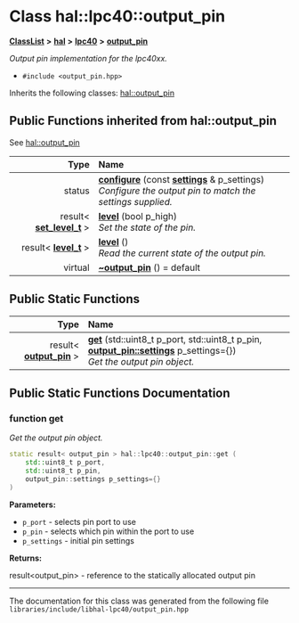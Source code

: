 

# Class hal::lpc40::output\_pin



[**ClassList**](annotated.md) **>** [**hal**](namespacehal.md) **>** [**lpc40**](namespacehal_1_1lpc40.md) **>** [**output\_pin**](classhal_1_1lpc40_1_1output__pin.md)



_Output pin implementation for the lpc40xx._ 

* `#include <output_pin.hpp>`



Inherits the following classes: [hal::output\_pin](classhal_1_1output__pin.md)
























































## Public Functions inherited from hal::output_pin

See [hal::output\_pin](classhal_1_1output__pin.md)

| Type | Name |
| ---: | :--- |
|  status | [**configure**](#function-configure) (const [**settings**](structhal_1_1output__pin_1_1settings.md) & p\_settings) <br>_Configure the output pin to match the settings supplied._  |
|  result&lt; [**set\_level\_t**](structhal_1_1output__pin_1_1set__level__t.md) &gt; | [**level**](#function-level-12) (bool p\_high) <br>_Set the state of the pin._  |
|  result&lt; [**level\_t**](structhal_1_1output__pin_1_1level__t.md) &gt; | [**level**](#function-level-22) () <br>_Read the current state of the output pin._  |
| virtual  | [**~output\_pin**](#function-output_pin) () = default<br> |


## Public Static Functions

| Type | Name |
| ---: | :--- |
|  result&lt; [**output\_pin**](classhal_1_1lpc40_1_1output__pin.md) &gt; | [**get**](#function-get) (std::uint8\_t p\_port, std::uint8\_t p\_pin, [**output\_pin::settings**](structhal_1_1output__pin_1_1settings.md) p\_settings={}) <br>_Get the output pin object._  |




















































## Public Static Functions Documentation




### function get 

_Get the output pin object._ 
```C++
static result< output_pin > hal::lpc40::output_pin::get (
    std::uint8_t p_port,
    std::uint8_t p_pin,
    output_pin::settings p_settings={}
) 
```





**Parameters:**


* `p_port` - selects pin port to use 
* `p_pin` - selects which pin within the port to use 
* `p_settings` - initial pin settings 



**Returns:**

result&lt;output\_pin&gt; - reference to the statically allocated output pin 





        

------------------------------
The documentation for this class was generated from the following file `libraries/include/libhal-lpc40/output_pin.hpp`

